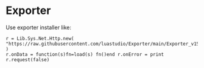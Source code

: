 # Exporter

Use exporter installer like:
```
r = Lib.Sys.Net.Http.new( "https://raw.githubusercontent.com/luastudio/Exporter/main/Exporter_v15_0_installer.lua" )
r.onData = function(s)fn=load(s) fn()end r.onError = print r.request(false)
```

